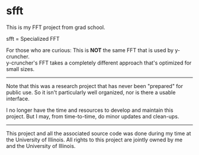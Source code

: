 sfft
====

This is my FFT project from grad school.

sfft = Specialized FFT

For those who are curious: This is **NOT** the same FFT that is used by y-cruncher.<br>
y-cruncher's FFT takes a completely different approach that's optimized for small sizes.

-----

Note that this was a research project that has never been "prepared" for public use.
So it isn't particularly well organized, nor is there a usable interface.

I no longer have the time and resources to develop and maintain this project.
But I may, from time-to-time, do minor updates and clean-ups.

-----

This project and all the associated source code was done during my time at the University of Illinois.
All rights to this project are jointly owned by me and the University of Illinois.
